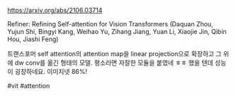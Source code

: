 https://arxiv.org/abs/2106.03714

Refiner: Refining Self-attention for Vision Transformers (Daquan Zhou, Yujun Shi, Bingyi Kang, Weihao Yu, Zihang Jiang, Yuan Li, Xiaojie Jin, Qibin Hou, Jiashi Feng)

트랜스포머 self attention의 attention map을 linear projection으로 확장하고 그 위에 dw conv를 옮긴 형태의 모델. 평소라면 자잘한 모듈을 붙였네 ㅎㅎ 했을 텐데 성능이 굉장하네요. 이미지넷 86%!

#vit #attention 